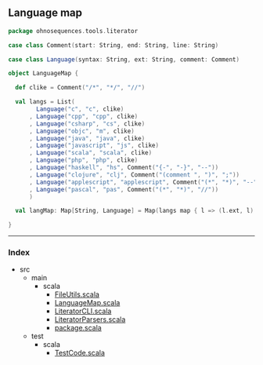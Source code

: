 ## Language map

```scala
package ohnosequences.tools.literator

case class Comment(start: String, end: String, line: String)

case class Language(syntax: String, ext: String, comment: Comment)

object LanguageMap {

  def clike = Comment("/*", "*/", "//")

  val langs = List(
        Language("c", "c", clike)
      , Language("cpp", "cpp", clike)
      , Language("csharp", "cs", clike)
      , Language("objc", "m", clike)
      , Language("java", "java", clike)
      , Language("javascript", "js", clike)
      , Language("scala", "scala", clike)
      , Language("php", "php", clike)
      , Language("haskell", "hs", Comment("{-", "-}", "--"))
      , Language("clojure", "clj", Comment("(comment ", ")", ";"))
      , Language("applescript", "applescript", Comment("(*", "*)", "--"))
      , Language("pascal", "pas", Comment("(*", "*)", "//"))
      )

  val langMap: Map[String, Language] = Map(langs map { l => (l.ext, l) }: _*)

}

```


------

### Index

+ src
  + main
    + scala
      + [FileUtils.scala](FileUtils.scala.md)
      + [LanguageMap.scala](LanguageMap.scala.md)
      + [LiteratorCLI.scala](LiteratorCLI.scala.md)
      + [LiteratorParsers.scala](LiteratorParsers.scala.md)
      + [package.scala](package.scala.md)
  + test
    + scala
      + [TestCode.scala](../../test/scala/TestCode.scala.md)
